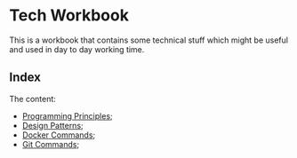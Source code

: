 # Tech Workbook

This is a workbook that contains some technical stuff which might be useful and used in day to day working time.

## Index

The content:

* [Programming Principles](programming/principles.md "Programming Principles");
* [Design Patterns](design-patterns/design-patterns.md "Design Patterns");
* [Docker Commands](docker/docker-commands.md "Docker Commands");
* [Git Commands](git/git-commands.md "Git Commands");
